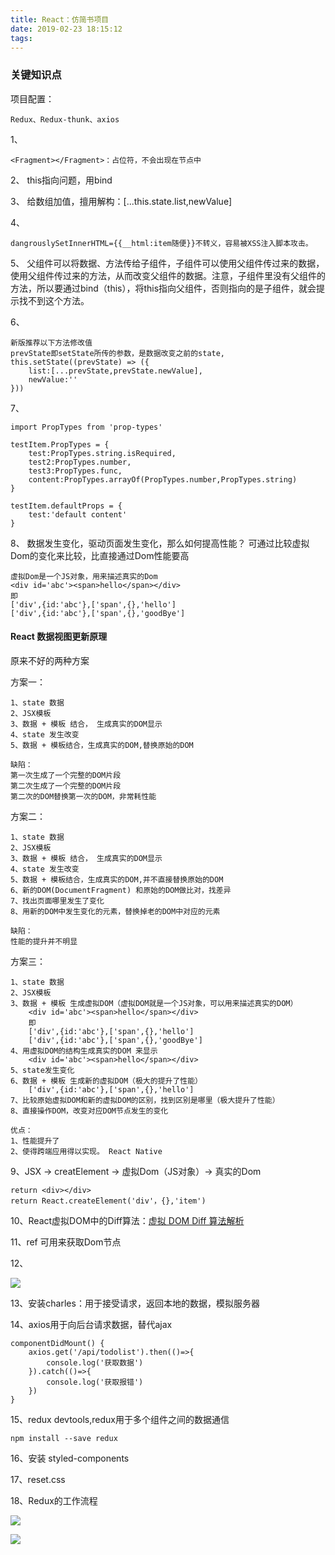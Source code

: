```yaml
---
title: React：仿简书项目
date: 2019-02-23 18:15:12
tags:
---
```

### 关键知识点
项目配置：
```
Redux、Redux-thunk、axios
```
1、
```
<Fragment></Fragment>：占位符，不会出现在节点中
```
2、
this指向问题，用bind

3、
给数组加值，擅用解构：[...this.state.list,newValue]

4、
```
dangrouslySetInnerHTML={{__html:item随便}}不转义，容易被XSS注入脚本攻击。
```

<!-- more -->

5、
父组件可以将数据、方法传给子组件，子组件可以使用父组件传过来的数据，使用父组件传过来的方法，从而改变父组件的数据。注意，子组件里没有父组件的方法，所以要通过bind（this），将this指向父组件，否则指向的是子组件，就会提示找不到这个方法。

6、
```
新版推荐以下方法修改值
prevState即setState所传的参数，是数据改变之前的state,
this.setState((prevState) => ({
    list:[...prevState,prevState.newValue],
    newValue:''
}))
```

7、
```
import PropTypes from 'prop-types'

testItem.PropTypes = {
    test:PropTypes.string.isRequired,
    test2:PropTypes.number,
    test3:PropTypes.func,
    content:PropTypes.arrayOf(PropTypes.number,PropTypes.string)
}

testItem.defaultProps = {
    test:'default content'
}
```

8、
数据发生变化，驱动页面发生变化，那么如何提高性能？
可通过比较虚拟Dom的变化来比较，比直接通过Dom性能要高
```
虚拟Dom是一个JS对象，用来描述真实的Dom
<div id='abc'><span>hello</span></div>
即
['div',{id:'abc'},['span',{},'hello']
['div',{id:'abc'},['span',{},'goodBye']
```
#### React 数据视图更新原理
原来不好的两种方案

<!--![](https://user-gold-cdn.xitu.io/2019/2/25/16924f0a57f5cec3?w=1920&h=1080&f=jpeg&s=160580)-->
方案一：
```
1、state 数据
2、JSX模板
3、数据 + 模板 结合， 生成真实的DOM显示
4、state 发生改变
5、数据 + 模板结合，生成真实的DOM,替换原始的DOM

缺陷：
第一次生成了一个完整的DOM片段
第二次生成了一个完整的DOM片段
第二次的DOM替换第一次的DOM，非常耗性能
```
方案二：
```
1、state 数据
2、JSX模板
3、数据 + 模板 结合， 生成真实的DOM显示
4、state 发生改变
5、数据 + 模板结合，生成真实的DOM,并不直接替换原始的DOM
6、新的DOM(DocumentFragment) 和原始的DOM做比对，找差异
7、找出页面哪里发生了变化
8、用新的DOM中发生变化的元素，替换掉老的DOM中对应的元素

缺陷：
性能的提升并不明显
```
方案三：
```
1、state 数据
2、JSX模板
3、数据 + 模板 生成虚拟DOM（虚拟DOM就是一个JS对象，可以用来描述真实的DOM）
    <div id='abc'><span>hello</span></div>
    即
    ['div',{id:'abc'},['span',{},'hello']
    ['div',{id:'abc'},['span',{},'goodBye']
4、用虚拟DOM的结构生成真实的DOM 来显示
    <div id='abc'><span>hello</span></div>
5、state发生变化
6、数据 + 模板 生成新的虚拟DOM（极大的提升了性能）
    ['div',{id:'abc'},['span',{},'hello']
7、比较原始虚拟DOM和新的虚拟DOM的区别，找到区别是哪里（极大提升了性能）
8、直接操作DOM，改变对应DOM节点发生的变化

优点：
1、性能提升了
2、使得跨端应用得以实现。 React Native
```
<!--![最优方案](https://user-gold-cdn.xitu.io/2019/2/23/1691aacfadefb7fa?w=1920&h=1080&f=jpeg&s=144753)-->
9、JSX -> creatElement -> 虚拟Dom（JS对象）-> 真实的Dom
```
return <div></div>
return React.createElement('div'，{},'item')
```
10、React虚拟DOM中的Diff算法：[虚拟 DOM Diff 算法解析](https://www.infoq.cn/article/react-dom-diff)

11、ref 可用来获取Dom节点

12、

![](https://user-gold-cdn.xitu.io/2019/2/25/1692515c024c45c5?w=1920&h=1080&f=jpeg&s=96068)

13、安装charles：用于接受请求，返回本地的数据，模拟服务器

14、axios用于向后台请求数据，替代ajax
```
componentDidMount() {
    axios.get('/api/todolist').then(()=>{
        console.log('获取数据')
    }).catch(()=>{
        console.log('获取报错')
    })
}
```
15、redux devtools,redux用于多个组件之间的数据通信
```
npm install --save redux
```

16、安装 styled-components

17、reset.css

18、Redux的工作流程

![](https://user-gold-cdn.xitu.io/2019/3/4/169493ff3eac78f8?w=1920&h=1080&f=jpeg&s=76646)



![](https://user-gold-cdn.xitu.io/2019/3/5/1694be43949d75c5?w=1482&h=1080&f=jpeg&s=354029)